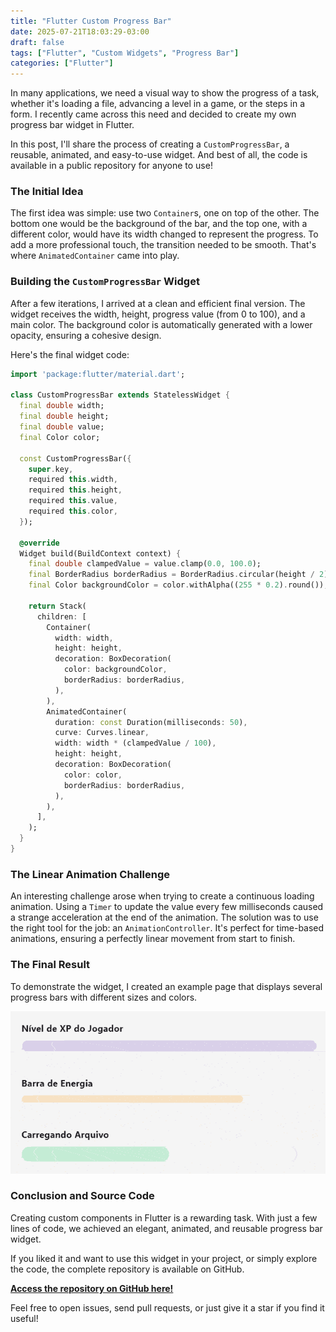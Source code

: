 ```yaml
---
title: "Flutter Custom Progress Bar"
date: 2025-07-21T18:03:29-03:00
draft: false
tags: ["Flutter", "Custom Widgets", "Progress Bar"]
categories: ["Flutter"]
---
```


In many applications, we need a visual way to show the progress of a task, whether it's loading a file, advancing a level in a game, or the steps in a form. I recently came across this need and decided to create my own progress bar widget in Flutter.

In this post, I'll share the process of creating a `CustomProgressBar`, a reusable, animated, and easy-to-use widget. And best of all, the code is available in a public repository for anyone to use!

### The Initial Idea

The first idea was simple: use two `Container`s, one on top of the other. The bottom one would be the background of the bar, and the top one, with a different color, would have its width changed to represent the progress. To add a more professional touch, the transition needed to be smooth. That's where `AnimatedContainer` came into play.

### Building the `CustomProgressBar` Widget

After a few iterations, I arrived at a clean and efficient final version. The widget receives the width, height, progress value (from 0 to 100), and a main color. The background color is automatically generated with a lower opacity, ensuring a cohesive design.

Here's the final widget code:

```dart
import 'package:flutter/material.dart';

class CustomProgressBar extends StatelessWidget {
  final double width;
  final double height;
  final double value;
  final Color color;

  const CustomProgressBar({
    super.key,
    required this.width,
    required this.height,
    required this.value,
    required this.color,
  });

  @override
  Widget build(BuildContext context) {
    final double clampedValue = value.clamp(0.0, 100.0);
    final BorderRadius borderRadius = BorderRadius.circular(height / 2);
    final Color backgroundColor = color.withAlpha((255 * 0.2).round());

    return Stack(
      children: [
        Container(
          width: width,
          height: height,
          decoration: BoxDecoration(
            color: backgroundColor,
            borderRadius: borderRadius,
          ),
        ),
        AnimatedContainer(
          duration: const Duration(milliseconds: 50),
          curve: Curves.linear,
          width: width * (clampedValue / 100),
          height: height,
          decoration: BoxDecoration(
            color: color,
            borderRadius: borderRadius,
          ),
        ),
      ],
    );
  }
}
```

### The Linear Animation Challenge

An interesting challenge arose when trying to create a continuous loading animation. Using a `Timer` to update the value every few milliseconds caused a strange acceleration at the end of the animation. The solution was to use the right tool for the job: an `AnimationController`. It's perfect for time-based animations, ensuring a perfectly linear movement from start to finish.

### The Final Result

To demonstrate the widget, I created an example page that displays several progress bars with different sizes and colors.

![Progress Bar Example Image](flutter-custom-progress-bar.gif)

### Conclusion and Source Code

Creating custom components in Flutter is a rewarding task. With just a few lines of code, we achieved an elegant, animated, and reusable progress bar widget.

If you liked it and want to use this widget in your project, or simply explore the code, the complete repository is available on GitHub.

**[Access the repository on GitHub here!](https://github.com/thomazrb/flutter_custom_progress_bar)**

Feel free to open issues, send pull requests, or just give it a star if you find it useful!
